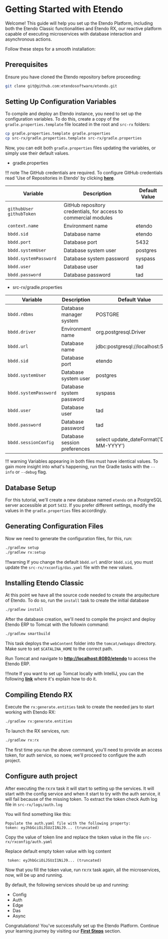 # Getting Started with Etendo

Welcome! This guide will help you set up the Etendo Platform, including both the Etendo Classic functionalities and Etendo RX, our reactive platform capable of executing microservices with database interaction and asynchronous actions.

Follow these steps for a smooth installation:

## Prerequisites

Ensure you have cloned the Etendo repository before proceeding:

```bash
git clone git@github.com:etendosoftware/etendo.git
```

## Setting Up Configuration Variables

To compile and deploy an Etendo instance, you need to set up the configuration variables. To do this, create a copy of the `gradle.properties.template` file located in the root and `src-rx` folders:

```bash
cp gradle.properties.template gradle.properties
cp src-rx/gradle.properties.template src-rx/gradle.properties
```

Now, you can edit both `gradle.properties` files updating the variables, or simply use their default values.

- gradle.properties

!!! note
    The GitHub credentials are required.
    To configure GitHub credentials read 'Use of Repositories in Etendo' by clicking [**here**](https://docs.etendo.software/en/technical-documentation/etendo-environment/requirements-and-tools/developer-tools/use-of-repositories-in-etendo).

| Variable                | Description                                                      | Default Value      |
| ----------------------- | ---------------------------------------------------------------- | ------------------ |
| `githubUser githubToken`| GitHub repository credentials, for access to commercial modules  |                    |
| `context.name`          | Environment name                                                 | etendo             |
| `bbdd.sid`              | Database name                                                    | etendo             |
| `bbdd.port`             | Database port                                                    | 5432               |
| `bbdd.systemUser`       | Database system user                                             | postgres           |
| `bbdd.systemPassword`   | Database system password                                         | syspass            |
| `bbdd.user`             | Database user                                                    | tad                |
| `bbdd.password`         | Database password                                                | tad                |

- src-rx/gradle.properties

| Variable      | Description                          | Default Value      |
| ------------- | ------------------------------------ | ------------------ |
| `bbdd.rdbms`| Database manager system  | POSTGRE |
| `bbdd.driver`       | Environment name | org.postgresql.Driver |
| `bbdd.url`    |  Database name | jdbc:postgresql://localhost:5432 |
| `bbdd.sid`    |  Database port | etendo |
| `bbdd.systemUser`    |  Database system user | postgres |
| `bbdd.systemPassword`    |  Database system password | syspass |
| `bbdd.user`    |  Database user | tad |
| `bbdd.password`    |  Database password | tad |
| `bbdd.sessionConfig	`    |  Database session preferences	 | select update_dateFormat('DD-MM-YYYY') |

!!! warning
    Variables appearing in both files must have identical values. To gain more insight into what's happening, run the Gradle tasks with the `--info` or `--debug` flag.


## Database Setup

For this tutorial, we'll create a new database named `etendo` on a PostgreSQL server accessible at port `5432`. If you prefer different settings, modify the values in the `gradle.properties` files accordingly.

## Generating Configuration Files

Now we need to generate the configuration files, for this, run:

```bash
./gradlew setup
./gradlew rx:setup
```

!!!warning
    If you change the default `bbdd.url` and/or `bbdd.sid`, you must update the `src-rx/rxconfig/das.yaml` file with the new values.

## Installing Etendo Classic

At this point we have all the source code needed to create the arquitecture of Etendo.
To do so, run the `install` task to create the initial database

```bash
./gradlew install
```

After the database creation, we'll need to compile the project and deploy Etendo ERP to Tomcat with the followin command:

```bash
./gradlew smartbuild
```

This task deploys the `webContent` folder into the `tomcat/webapps` directory. Make sure to set `$CATALINA_HOME` to the correct path.

Run Tomcat and navigate to [**http://localhost:8080/etendo**](http://localhost:8080/etendo) to access the Etendo ERP.

!!!note
    If you want to set up Tomcat locally with IntelliJ, you can the following [**link**](/docs/developer-guide/etendo-classic/getting-started/installation/install-etendo-development-environment) where it's explain how to do it.

## Compiling Etendo RX

Execute the `rx:generate.entities` task to create the needed jars to start working with Etendo RX:

```bash
./gradlew rx:generate.entities
```

To launch the RX services, run:

```bash
./gradlew rx:rx
```

The first time you run the above command, you'll need to provide an access token, for auth service, so noew, we'll proceed to configure the auth project.

## Configure auth project

After executing the rx:rx task it will start to setting up the services.
It will start with the config service and when it start to try with the auth service, it will fail because of the missing token.
To extract the token check Auth log file in `src-rx/logs/auth.log`

You will find something like this:

```
Populate the auth.yaml file with the following property:
token: eyJhbGciOiJSUzI1NiJ9... (truncated)
```

Copy the value of token line and replace the token value in the file `src-rx/rxconfig/auth.yaml`

Replace default empty token value with log content

```
 token: eyJhbGciOiJSUzI1NiJ9... (truncated)
```

Now that you fill the token value, run rx:rx task again, all the microservices, now, will be up and running.

By default, the following services should be up and running:

- Config
- Auth
- Edge
- Das
- Async

Congratulations! You've successfully set up the Etendo Platform. Continue your learning journey by visiting our [**First Steps**](/docs/developer-guide/etendo-rx/tutorials/first-steps) section.

